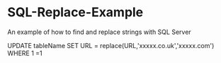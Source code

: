 # SQL-Replace-Example
An example of how to find and replace strings with SQL Server

UPDATE tableName
SET URL = replace(URL,'xxxxx.co.uk','xxxxx.com')
WHERE 1 =1 
